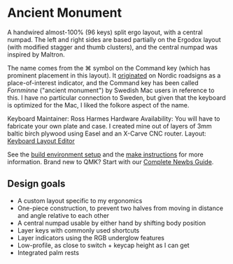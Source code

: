 # Ancient Monument

A handwired almost-100% (96 keys) split ergo layout, with a central numpad. The left and right sides are based partially on the Ergodox layout (with modified stagger and thumb clusters), and the central numpad was inspired by Maltron. 

The name comes from the ⌘ symbol on the Command key (which has prominent placement in this layout). It [originated](https://en.wikipedia.org/wiki/Command_key#Origin_of_the_symbol) on Nordic roadsigns as a place-of-interest indicator, and the Command key has been called _Fornminne_ ("ancient monument") by Swedish Mac users in reference to this. I have no particular connection to Sweden, but given that the keyboard is optimized for the Mac, I liked the folkore aspect of the name. 

Keyboard Maintainer: Ross Harmes
Hardware Availability: You will have to fabricate your own plate and case. I created mine out of layers of 3mm baltic birch plywood using Easel and an X-Carve CNC router.
Layout: [Keyboard Layout Editor](http://www.keyboard-layout-editor.com/#/gists/aaa64d553c73dd6a8e15c7e91637d76c)

See the [build environment setup](https://docs.qmk.fm/#/getting_started_build_tools) and the [make instructions](https://docs.qmk.fm/#/getting_started_make_guide) for more information. Brand new to QMK? Start with our [Complete Newbs Guide](https://docs.qmk.fm/#/newbs).

## Design goals
* A custom layout specific to my ergonomics
* One-piece construction, to prevent two halves from moving in distance and angle relative to each other
* A central numpad usable by either hand by shifting body position
* Layer keys with commonly used shortcuts
* Layer indicators using the RGB underglow features
* Low-profile, as close to switch + keycap height as I can get
* Integrated palm rests
